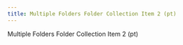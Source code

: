 ```yaml
---
title: Multiple Folders Folder Collection Item 2 (pt)
---
```

Multiple Folders Folder Collection Item 2 (pt)
